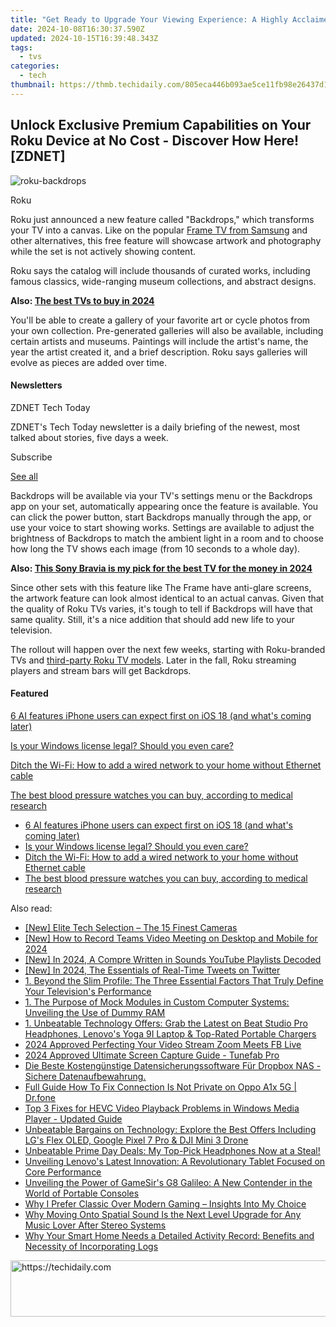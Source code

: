 ```yaml
---
title: "Get Ready to Upgrade Your Viewing Experience: A Highly Acclaimed Samsung TV Goes for an Unbelievable 43%% Off - Here's Why It Made Our Top List!"
date: 2024-10-08T16:30:37.590Z
updated: 2024-10-15T16:39:48.343Z
tags:
  - tvs
categories:
  - tech
thumbnail: https://thmb.techidaily.com/805eca446b093ae5ce11fb98e26437d115f412aa3eb3971cf8c85804bd7c66ed.jpg
---
```


## Unlock Exclusive Premium Capabilities on Your Roku Device at No Cost - Discover How Here![ZDNET]

![roku-backdrops](https://www.zdnet.com/a/img/resize/ab06e5d79937bcd994ea807e04aece8be4cc8f5c/2024/09/04/03fa9e7c-68b9-43c6-ba8d-3958f358f014/backdrops-lifestyle-person.jpg?auto=webp&width=1280)

Roku

Roku just announced a new feature called "Backdrops," which transforms your TV into a canvas. Like on the popular [Frame TV from Samsung](https://www.zdnet.com/home-and-office/home-entertainment/samsung-frame-tv-2024-vs-2023-comparing-the-key-differences/) and other alternatives, this free feature will showcase artwork and photography while the set is not actively showing content.

Roku says the catalog will include thousands of curated works, including famous classics, wide-ranging museum collections, and abstract designs.

**Also: [The best TVs to buy in 2024](https://www.zdnet.com/home-and-office/home-entertainment/best-tv/)**

You'll be able to create a gallery of your favorite art or cycle photos from your own collection. Pre-generated galleries will also be available, including certain artists and museums. Paintings will include the artist's name, the year the artist created it, and a brief description. Roku says galleries will evolve as pieces are added over time. 

#### Newsletters

ZDNET Tech Today

ZDNET's Tech Today newsletter is a daily briefing of the newest, most talked about stories, five days a week.

 Subscribe

[See all](https://www.zdnet.com/newsletters/)

Backdrops will be available via your TV's settings menu or the Backdrops app on your set, automatically appearing once the feature is available. You can click the power button, start Backdrops manually through the app, or use your voice to start showing works. Settings are available to adjust the brightness of Backdrops to match the ambient light in a room and to choose how long the TV shows each image (from 10 seconds to a whole day).

**Also: [This Sony Bravia is my pick for the best TV for the money in 2024](https://www.zdnet.com/home-and-office/home-entertainment/this-sony-bravia-is-my-pick-for-the-best-tv-for-the-money-in-2024-and-its-on-sale-for-labor-day/)**

Since other sets with this feature like The Frame have anti-glare screens, the artwork feature can look almost identical to an actual canvas. Given that the quality of Roku TVs varies, it's tough to tell if Backdrops will have that same quality. Still, it's a nice addition that should add new life to your television.

The rollout will happen over the next few weeks, starting with Roku-branded TVs and [third-party Roku TV models](https://www.zdnet.com/home-and-office/home-entertainment/best-roku-tvs/#link={). Later in the fall, Roku streaming players and stream bars will get Backdrops.

#### Featured

[6 AI features iPhone users can expect first on iOS 18 (and what's coming later)](https://www.zdnet.com/article/6-ai-features-iphone-users-can-expect-first-on-ios-18-and-whats-coming-later/ "6 AI features iPhone users can expect first on iOS 18 (and what's coming later)")

[Is your Windows license legal? Should you even care?](https://www.zdnet.com/article/is-your-windows-license-legal-should-you-even-care/ "Is your Windows license legal? Should you even care?")

[Ditch the Wi-Fi: How to add a wired network to your home without Ethernet cable](https://www.zdnet.com/article/ditch-the-wi-fi-how-to-add-a-wired-network-to-your-home-without-ethernet-cable/ "Ditch the Wi-Fi: How to add a wired network to your home without Ethernet cable")

[The best blood pressure watches you can buy, according to medical research](https://www.zdnet.com/article/best-blood-pressure-watch/ "The best blood pressure watches you can buy, according to medical research")

* [6 AI features iPhone users can expect first on iOS 18 (and what's coming later)](https://www.zdnet.com/article/6-ai-features-iphone-users-can-expect-first-on-ios-18-and-whats-coming-later/ "6 AI features iPhone users can expect first on iOS 18 (and what's coming later)")
* [Is your Windows license legal? Should you even care?](https://www.zdnet.com/article/is-your-windows-license-legal-should-you-even-care/ "Is your Windows license legal? Should you even care?")
* [Ditch the Wi-Fi: How to add a wired network to your home without Ethernet cable](https://www.zdnet.com/article/ditch-the-wi-fi-how-to-add-a-wired-network-to-your-home-without-ethernet-cable/ "Ditch the Wi-Fi: How to add a wired network to your home without Ethernet cable")
* [The best blood pressure watches you can buy, according to medical research](https://www.zdnet.com/article/best-blood-pressure-watch/ "The best blood pressure watches you can buy, according to medical research")

<ins class="adsbygoogle"
     style="display:block"
     data-ad-format="autorelaxed"
     data-ad-client="ca-pub-7571918770474297"
     data-ad-slot="1223367746"></ins>

<ins class="adsbygoogle"
     style="display:block"
     data-ad-client="ca-pub-7571918770474297"
     data-ad-slot="8358498916"
     data-ad-format="auto"
     data-full-width-responsive="true"></ins>

<span class="atpl-alsoreadstyle">Also read:</span>
<div><ul>
<li><a href="https://fox-access.techidaily.com/new-elite-tech-selection-the-15-finest-cameras/"><u>[New] Elite Tech Selection – The 15 Finest Cameras</u></a></li>
<li><a href="https://digital-screen-recording.techidaily.com/new-how-to-record-teams-video-meeting-on-desktop-and-mobile-for-2024/"><u>[New] How to Record Teams Video Meeting on Desktop and Mobile for 2024</u></a></li>
<li><a href="https://facebook-video-footage.techidaily.com/new-in-2024-a-compre-written-in-sounds-youtube-playlists-decoded/"><u>[New] In 2024, A Compre Written in Sounds YouTube Playlists Decoded</u></a></li>
<li><a href="https://twitter-clips.techidaily.com/new-in-2024-the-essentials-of-real-time-tweets-on-twitter/"><u>[New] In 2024, The Essentials of Real-Time Tweets on Twitter</u></a></li>
<li><a href="https://hardware-tips.techidaily.com/1-beyond-the-slim-profile-the-three-essential-factors-that-truly-define-your-televisions-performance/"><u>1. Beyond the Slim Profile: The Three Essential Factors That Truly Define Your Television's Performance</u></a></li>
<li><a href="https://hardware-tips.techidaily.com/1-the-purpose-of-mock-modules-in-custom-computer-systems-unveiling-the-use-of-dummy-ram/"><u>1. The Purpose of Mock Modules in Custom Computer Systems: Unveiling the Use of Dummy RAM</u></a></li>
<li><a href="https://hardware-tips.techidaily.com/1-unbeatable-technology-offers-grab-the-latest-on-beat-studio-pro-headphones-lenovos-yoga-9i-laptop-and-top-rated-portable-chargers/"><u>1. Unbeatable Technology Offers: Grab the Latest on Beat Studio Pro Headphones, Lenovo's Yoga 9I Laptop & Top-Rated Portable Chargers</u></a></li>
<li><a href="https://fox-boxes.techidaily.com/2024-approved-perfecting-your-video-stream-zoom-meets-fb-live/"><u>2024 Approved Perfecting Your Video Stream Zoom Meets FB Live</u></a></li>
<li><a href="https://remote-screen-capture.techidaily.com/2024-approved-ultimate-screen-capture-guide-tunefab-pro/"><u>2024 Approved Ultimate Screen Capture Guide - Tunefab Pro</u></a></li>
<li><a href="https://discover-exclusive.techidaily.com/die-beste-kostengunstige-datensicherungssoftware-fur-dropbox-nas-sichere-datenaufbewahrung/"><u>Die Beste Kostengünstige Datensicherungssoftware Für Dropbox NAS - Sichere Datenaufbewahrung.</u></a></li>
<li><a href="https://howto.techidaily.com/full-guide-how-to-fix-connection-is-not-private-on-oppo-a1x-5g-drfone-by-drfone-fix-android-problems-fix-android-problems/"><u>Full Guide How To Fix Connection Is Not Private on Oppo A1x 5G | Dr.fone</u></a></li>
<li><a href="https://video-capture.techidaily.com/top-3-fixes-for-hevc-video-playback-problems-in-windows-media-player-updated-guide/"><u>Top 3 Fixes for HEVC Video Playback Problems in Windows Media Player - Updated Guide</u></a></li>
<li><a href="https://hardware-tips.techidaily.com/unbeatable-bargains-on-technology-explore-the-best-offers-including-lgs-flex-oled-google-pixel-7-pro-and-dji-mini-3-drone/"><u>Unbeatable Bargains on Technology: Explore the Best Offers Including LG's Flex OLED, Google Pixel 7 Pro & DJI Mini 3 Drone</u></a></li>
<li><a href="https://hardware-tips.techidaily.com/unbeatable-prime-day-deals-my-top-pick-headphones-now-at-a-steal/"><u>Unbeatable Prime Day Deals: My Top-Pick Headphones Now at a Steal!</u></a></li>
<li><a href="https://hardware-tips.techidaily.com/unveiling-lenovos-latest-innovation-a-revolutionary-tablet-focused-on-core-performance/"><u>Unveiling Lenovo's Latest Innovation: A Revolutionary Tablet Focused on Core Performance</u></a></li>
<li><a href="https://vp-tips.techidaily.com/unveiling-the-power-of-gamesirs-g8-galileo-a-new-contender-in-the-world-of-portable-consoles/"><u>Unveiling the Power of GameSir's G8 Galileo: A New Contender in the World of Portable Consoles</u></a></li>
<li><a href="https://hardware-tips.techidaily.com/why-i-prefer-classic-over-modern-gaming-insights-into-my-choice/"><u>Why I Prefer Classic Over Modern Gaming – Insights Into My Choice</u></a></li>
<li><a href="https://hardware-tips.techidaily.com/why-moving-onto-spatial-sound-is-the-next-level-upgrade-for-any-music-lover-after-stereo-systems/"><u>Why Moving Onto Spatial Sound Is the Next Level Upgrade for Any Music Lover After Stereo Systems</u></a></li>
<li><a href="https://hardware-tips.techidaily.com/why-your-smart-home-needs-a-detailed-activity-record-benefits-and-necessity-of-incorporating-logs/"><u>Why Your Smart Home Needs a Detailed Activity Record: Benefits and Necessity of Incorporating Logs</u></a></li>
</ul></div>

<!-- affiliate ads begin -->
<a href="https://electronicx.pxf.io/c/5597632/1167086/14483" target="_top" id="1167086">
  <img src="//a.impactradius-go.com/display-ad/14483-1167086" border="0" alt="https://techidaily.com" width="728" height="90"/>
</a>
<img height="0" width="0" src="https://electronicx.pxf.io/i/5597632/1167086/14483" style="position:absolute;visibility:hidden;" border="0" />
<!-- affiliate ads end -->

